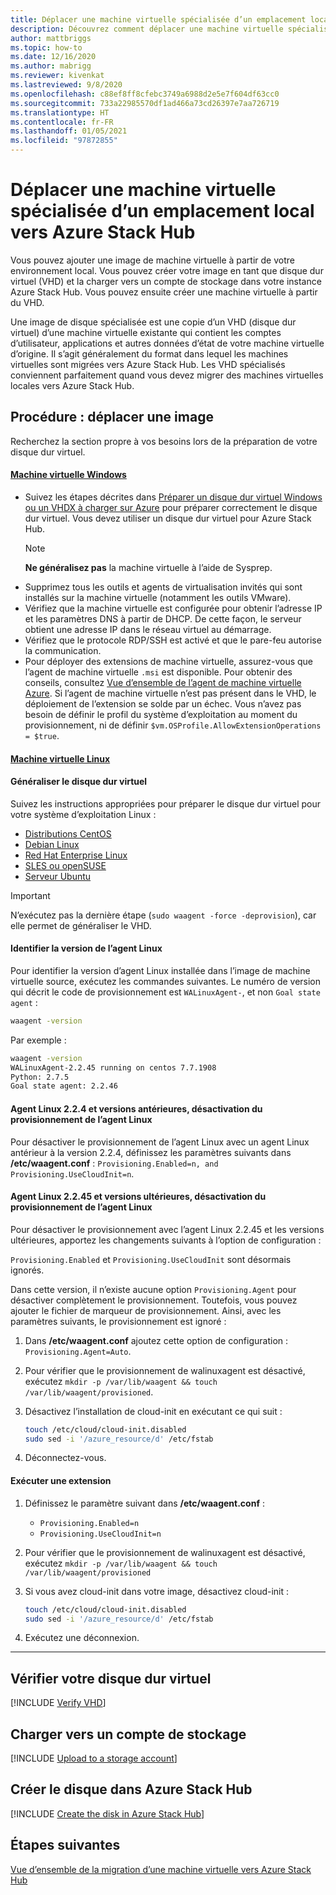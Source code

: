 ```yaml
---
title: Déplacer une machine virtuelle spécialisée d’un emplacement local vers Azure Stack Hub
description: Découvrez comment déplacer une machine virtuelle spécialisée d’un emplacement local vers Azure Stack Hub.
author: mattbriggs
ms.topic: how-to
ms.date: 12/16/2020
ms.author: mabrigg
ms.reviewer: kivenkat
ms.lastreviewed: 9/8/2020
ms.openlocfilehash: c88ef8ff8cfebc3749a6988d2e5e7f604df63cc0
ms.sourcegitcommit: 733a22985570df1ad466a73cd26397e7aa726719
ms.translationtype: HT
ms.contentlocale: fr-FR
ms.lasthandoff: 01/05/2021
ms.locfileid: "97872855"
---
```

# <a name="move-a-specialized-vm-from-on-premises-to-azure-stack-hub"></a>Déplacer une machine virtuelle spécialisée d’un emplacement local vers Azure Stack Hub

Vous pouvez ajouter une image de machine virtuelle à partir de votre environnement local. Vous pouvez créer votre image en tant que disque dur virtuel (VHD) et la charger vers un compte de stockage dans votre instance Azure Stack Hub. Vous pouvez ensuite créer une machine virtuelle à partir du VHD.

Une image de disque spécialisée est une copie d’un VHD (disque dur virtuel) d’une machine virtuelle existante qui contient les comptes d’utilisateur, applications et autres données d’état de votre machine virtuelle d’origine. Il s’agit généralement du format dans lequel les machines virtuelles sont migrées vers Azure Stack Hub. Les VHD spécialisés conviennent parfaitement quand vous devez migrer des machines virtuelles locales vers Azure Stack Hub.

## <a name="how-to-move-an-image"></a>Procédure : déplacer une image

Recherchez la section propre à vos besoins lors de la préparation de votre disque dur virtuel.

#### <a name="windows-vm"></a>[Machine virtuelle Windows](#tab/port-win)

- Suivez les étapes décrites dans [Préparer un disque dur virtuel Windows ou un VHDX à charger sur Azure](/azure/virtual-machines/windows/prepare-for-upload-vhd-image) pour préparer correctement le disque dur virtuel. Vous devez utiliser un disque dur virtuel pour Azure Stack Hub.
   > [!NOTE]  
   > **Ne généralisez pas** la machine virtuelle à l’aide de Sysprep.
- Supprimez tous les outils et agents de virtualisation invités qui sont installés sur la machine virtuelle (notamment les outils VMware).
- Vérifiez que la machine virtuelle est configurée pour obtenir l’adresse IP et les paramètres DNS à partir de DHCP. De cette façon, le serveur obtient une adresse IP dans le réseau virtuel au démarrage.
- Vérifiez que le protocole RDP/SSH est activé et que le pare-feu autorise la communication.
- Pour déployer des extensions de machine virtuelle, assurez-vous que l’agent de machine virtuelle `.msi` est disponible. Pour obtenir des conseils, consultez [Vue d’ensemble de l’agent de machine virtuelle Azure](/azure/virtual-machines/extensions/agent-windows). Si l’agent de machine virtuelle n’est pas présent dans le VHD, le déploiement de l’extension se solde par un échec. Vous n’avez pas besoin de définir le profil du système d’exploitation au moment du provisionnement, ni de définir `$vm.OSProfile.AllowExtensionOperations = $true`.

#### <a name="linux-vm"></a>[Machine virtuelle Linux](#tab/port-linux)

#### <a name="generalize-the-vhd"></a>Généraliser le disque dur virtuel

Suivez les instructions appropriées pour préparer le disque dur virtuel pour votre système d’exploitation Linux :

- [Distributions CentOS](/azure/virtual-machines/linux/create-upload-centos?toc=%2fazure%2fvirtual-machines%2flinux%2ftoc.json)
- [Debian Linux](/azure/virtual-machines/linux/debian-create-upload-vhd?toc=%2fazure%2fvirtual-machines%2flinux%2ftoc.json)
- [Red Hat Enterprise Linux](../operator/azure-stack-redhat-create-upload-vhd.md)
- [SLES ou openSUSE](/azure/virtual-machines/linux/suse-create-upload-vhd?toc=%2fazure%2fvirtual-machines%2flinux%2ftoc.json)
- [Serveur Ubuntu](/azure/virtual-machines/linux/create-upload-ubuntu?toc=%2fazure%2fvirtual-machines%2flinux%2ftoc.json)

> [!IMPORTANT]
> N’exécutez pas la dernière étape (`sudo waagent -force -deprovision`), car elle permet de généraliser le VHD.

#### <a name="identify-the-version-of-the-linux-agent"></a>Identifier la version de l’agent Linux

Pour identifier la version d’agent Linux installée dans l’image de machine virtuelle source, exécutez les commandes suivantes. Le numéro de version qui décrit le code de provisionnement est `WALinuxAgent-`, et non `Goal state agent` :

   ```bash  
   waagent -version
   ```
    
   Par exemple :
    
   ```bash  
   waagent -version
   WALinuxAgent-2.2.45 running on centos 7.7.1908
   Python: 2.7.5
   Goal state agent: 2.2.46
   ```

#### <a name="linux-agent-224-and-earlier-disable-the-linux-agent-provisioning"></a>Agent Linux 2.2.4 et versions antérieures, désactivation du provisionnement de l’agent Linux 

Pour désactiver le provisionnement de l’agent Linux avec un agent Linux antérieur à la version 2.2.4, définissez les paramètres suivants dans **/etc/waagent.conf** : `Provisioning.Enabled=n, and Provisioning.UseCloudInit=n`.

#### <a name="linux-agent-2245-and-later-disable-the-linux-agent-provisioning"></a>Agent Linux 2.2.45 et versions ultérieures, désactivation du provisionnement de l’agent Linux

Pour désactiver le provisionnement avec l’agent Linux 2.2.45 et les versions ultérieures, apportez les changements suivants à l’option de configuration :

`Provisioning.Enabled` et `Provisioning.UseCloudInit` sont désormais ignorés.

Dans cette version, il n’existe aucune option `Provisioning.Agent` pour désactiver complètement le provisionnement. Toutefois, vous pouvez ajouter le fichier de marqueur de provisionnement. Ainsi, avec les paramètres suivants, le provisionnement est ignoré :

1. Dans **/etc/waagent.conf** ajoutez cette option de configuration : `Provisioning.Agent=Auto`.
2. Pour vérifier que le provisionnement de walinuxagent est désactivé, exécutez `mkdir -p /var/lib/waagent && touch /var/lib/waagent/provisioned`.
3. Désactivez l’installation de cloud-init en exécutant ce qui suit :

   ```bash  
   touch /etc/cloud/cloud-init.disabled
   sudo sed -i '/azure_resource/d' /etc/fstab
   ```

4. Déconnectez-vous.

#### <a name="run-an-extension"></a>Exécuter une extension

1. Définissez le paramètre suivant dans **/etc/waagent.conf** :

   - `Provisioning.Enabled=n`
   - `Provisioning.UseCloudInit=n`

2. Pour vérifier que le provisionnement de walinuxagent est désactivé, exécutez `mkdir -p /var/lib/waagent && touch /var/lib/waagent/provisioned`

3. Si vous avez cloud-init dans votre image, désactivez cloud-init :

    ```bash  
   touch /etc/cloud/cloud-init.disabled
   sudo sed -i '/azure_resource/d' /etc/fstab
   ```

4. Exécutez une déconnexion.

---

## <a name="verify-your-vhd"></a>Vérifier votre disque dur virtuel

[!INCLUDE [Verify VHD](../includes/user-compute-verify-vhd.md)]

## <a name="upload-to-a-storage-account"></a>Charger vers un compte de stockage

[!INCLUDE [Upload to a storage account](../includes/user-compute-upload-vhd.md)]

## <a name="create-the-disk-in-azure-stack-hub"></a>Créer le disque dans Azure Stack Hub

[!INCLUDE [Create the disk in Azure Stack Hub](../includes/user-compute-create-disk.md)]

## <a name="next-steps"></a>Étapes suivantes

[Vue d’ensemble de la migration d’une machine virtuelle vers Azure Stack Hub](vm-move-overview.md)
